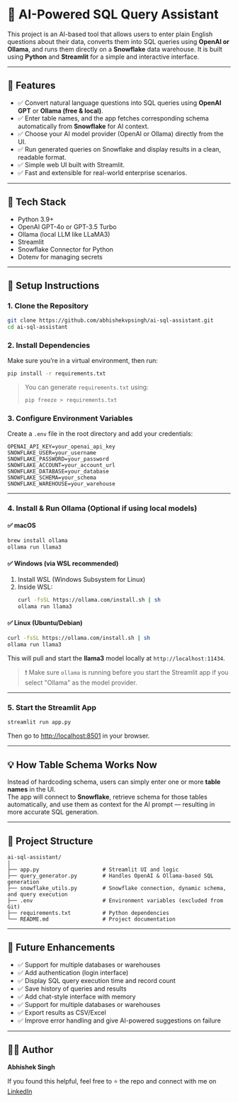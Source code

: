 # 💬 AI-Powered SQL Query Assistant

This project is an AI-based tool that allows users to enter plain English questions about their data, converts them into SQL queries using **OpenAI or Ollama**, and runs them directly on a **Snowflake** data warehouse. It is built using **Python** and **Streamlit** for a simple and interactive interface.

---

## 📌 Features

- ✅ Convert natural language questions into SQL queries using **OpenAI GPT** or **Ollama (free & local)**.
- ✅ Enter table names, and the app fetches corresponding schema automatically from **Snowflake** for AI context.
- ✅ Choose your AI model provider (OpenAI or Ollama) directly from the UI.
- ✅ Run generated queries on Snowflake and display results in a clean, readable format.
- ✅ Simple web UI built with Streamlit.
- ✅ Fast and extensible for real-world enterprise scenarios.

---

## 🧠 Tech Stack

- Python 3.9+
- OpenAI GPT-4o or GPT-3.5 Turbo
- Ollama (local LLM like LLaMA3)
- Streamlit
- Snowflake Connector for Python
- Dotenv for managing secrets

---

## 🚀 Setup Instructions

### 1. Clone the Repository

```bash
git clone https://github.com/abhishekvpsingh/ai-sql-assistant.git
cd ai-sql-assistant
```

### 2. Install Dependencies

Make sure you’re in a virtual environment, then run:

```bash
pip install -r requirements.txt
```

> You can generate `requirements.txt` using:
> ```bash
> pip freeze > requirements.txt
> ```

### 3. Configure Environment Variables

Create a `.env` file in the root directory and add your credentials:

```
OPENAI_API_KEY=your_openai_api_key
SNOWFLAKE_USER=your_username
SNOWFLAKE_PASSWORD=your_password
SNOWFLAKE_ACCOUNT=your_account_url
SNOWFLAKE_DATABASE=your_database
SNOWFLAKE_SCHEMA=your_schema
SNOWFLAKE_WAREHOUSE=your_warehouse
```

---

### 4. Install & Run Ollama (Optional if using local models)

#### ✅ macOS

```bash
brew install ollama
ollama run llama3
```

#### ✅ Windows (via WSL recommended)

1. Install WSL (Windows Subsystem for Linux)
2. Inside WSL:
   ```bash
   curl -fsSL https://ollama.com/install.sh | sh
   ollama run llama3
   ```

#### ✅ Linux (Ubuntu/Debian)

```bash
curl -fsSL https://ollama.com/install.sh | sh
ollama run llama3
```

This will pull and start the **llama3** model locally at `http://localhost:11434`.

> ❗ Make sure `ollama` is running before you start the Streamlit app if you select "Ollama" as the model provider.

---

### 5. Start the Streamlit App

```bash
streamlit run app.py
```

Then go to [http://localhost:8501](http://localhost:8501) in your browser.

---

## 💡 How Table Schema Works Now

Instead of hardcoding schema, users can simply enter one or more **table names** in the UI.  
The app will connect to **Snowflake**, retrieve schema for those tables automatically, and use them as context for the AI prompt — resulting in more accurate SQL generation.

---

## 📂 Project Structure

```
ai-sql-assistant/
│
├── app.py                    # Streamlit UI and logic
├── query_generator.py        # Handles OpenAI & Ollama-based SQL generation
├── snowflake_utils.py        # Snowflake connection, dynamic schema, and query execution
├── .env                      # Environment variables (excluded from Git)
├── requirements.txt          # Python dependencies
└── README.md                 # Project documentation
```

---

## 🔧 Future Enhancements

- ✅ Support for multiple databases or warehouses
- ✅ Add authentication (login interface)
- ✅ Display SQL query execution time and record count
- ✅ Save history of queries and results
- ✅ Add chat-style interface with memory
- ✅ Support for multiple databases or warehouses
- ✅ Export results as CSV/Excel
- ✅ Improve error handling and give AI-powered suggestions on failure

---

## 👨‍💻 Author

**Abhishek Singh**

If you found this helpful, feel free to ⭐ the repo and connect with me on [LinkedIn](https://www.linkedin.com/in/abhishekvpsingh/)